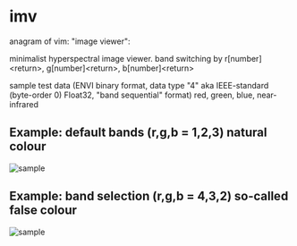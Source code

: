 # imv
anagram of vim: "image viewer":

minimalist hyperspectral image viewer. band switching by r[number]&lt;return>, g[number]&lt;return>, b[number]&lt;return>

sample test data (ENVI binary format, data type "4" aka IEEE-standard (byte-order 0) Float32, "band sequential" format) red, green, blue, near-infrared

## Example: default bands (r,g,b = 1,2,3) natural colour

![sample](rgb-1,2,3.png)

## Example: band selection (r,g,b = 4,3,2) so-called false colour

![sample](rgb-4,3,2.png)
